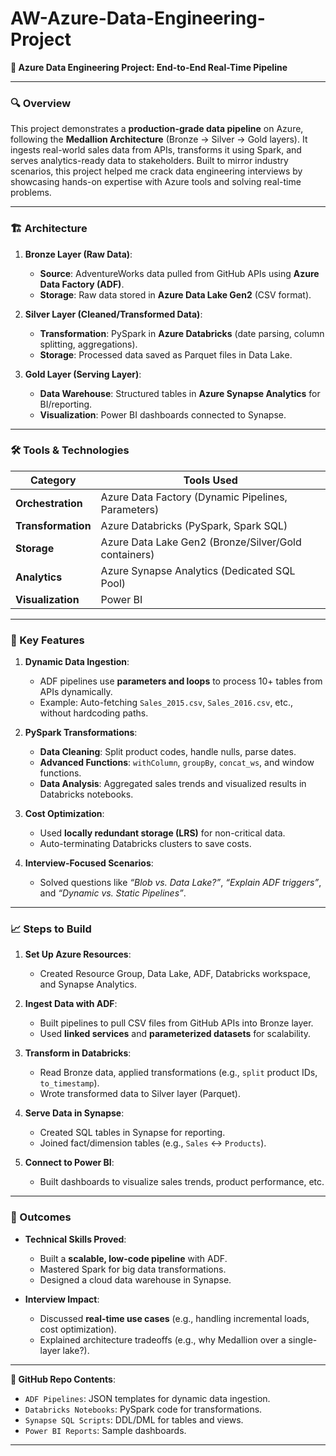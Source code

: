 # AW-Azure-Data-Engineering-Project
**📂 Azure Data Engineering Project: End-to-End Real-Time Pipeline**  

---

### **🔍 Overview**  
This project demonstrates a **production-grade data pipeline** on Azure, following the **Medallion Architecture** (Bronze → Silver → Gold layers). It ingests real-world sales data from APIs, transforms it using Spark, and serves analytics-ready data to stakeholders. Built to mirror industry scenarios, this project helped me crack data engineering interviews by showcasing hands-on expertise with Azure tools and solving real-time problems.  

---

### **🏗️ Architecture**  
1. **Bronze Layer (Raw Data)**:  
   - **Source**: AdventureWorks data pulled from GitHub APIs using **Azure Data Factory (ADF)**.  
   - **Storage**: Raw data stored in **Azure Data Lake Gen2** (CSV format).  

2. **Silver Layer (Cleaned/Transformed Data)**:  
   - **Transformation**: PySpark in **Azure Databricks** (date parsing, column splitting, aggregations).  
   - **Storage**: Processed data saved as Parquet files in Data Lake.  

3. **Gold Layer (Serving Layer)**:  
   - **Data Warehouse**: Structured tables in **Azure Synapse Analytics** for BI/reporting.  
   - **Visualization**: Power BI dashboards connected to Synapse.  

---

### **🛠️ Tools & Technologies**  
| **Category**       | **Tools Used**                                      |  
|---------------------|-----------------------------------------------------|  
| **Orchestration**   | Azure Data Factory (Dynamic Pipelines, Parameters)  |  
| **Transformation**  | Azure Databricks (PySpark, Spark SQL)               |  
| **Storage**         | Azure Data Lake Gen2 (Bronze/Silver/Gold containers)|  
| **Analytics**       | Azure Synapse Analytics (Dedicated SQL Pool)        |  
| **Visualization**   | Power BI                                            |  

---

### **🚀 Key Features**  
1. **Dynamic Data Ingestion**:  
   - ADF pipelines use **parameters and loops** to process 10+ tables from APIs dynamically.  
   - Example: Auto-fetching `Sales_2015.csv`, `Sales_2016.csv`, etc., without hardcoding paths.  

2. **PySpark Transformations**:  
   - **Data Cleaning**: Split product codes, handle nulls, parse dates.  
   - **Advanced Functions**: `withColumn`, `groupBy`, `concat_ws`, and window functions.  
   - **Data Analysis**: Aggregated sales trends and visualized results in Databricks notebooks.  

3. **Cost Optimization**:  
   - Used **locally redundant storage (LRS)** for non-critical data.  
   - Auto-terminating Databricks clusters to save costs.  

4. **Interview-Focused Scenarios**:  
   - Solved questions like *“Blob vs. Data Lake?”*, *“Explain ADF triggers”*, and *“Dynamic vs. Static Pipelines”*.  

---

### **📈 Steps to Build**  
1. **Set Up Azure Resources**:  
   - Created Resource Group, Data Lake, ADF, Databricks workspace, and Synapse Analytics.  

2. **Ingest Data with ADF**:  
   - Built pipelines to pull CSV files from GitHub APIs into Bronze layer.  
   - Used **linked services** and **parameterized datasets** for scalability.  

3. **Transform in Databricks**:  
   - Read Bronze data, applied transformations (e.g., `split` product IDs, `to_timestamp`).  
   - Wrote transformed data to Silver layer (Parquet).  

4. **Serve Data in Synapse**:  
   - Created SQL tables in Synapse for reporting.  
   - Joined fact/dimension tables (e.g., `Sales` ↔ `Products`).  

5. **Connect to Power BI**:  
   - Built dashboards to visualize sales trends, product performance, etc.  

---

### **📌 Outcomes**  
- **Technical Skills Proved**:  
  - Built a **scalable, low-code pipeline** with ADF.  
  - Mastered Spark for big data transformations.  
  - Designed a cloud data warehouse in Synapse.  

- **Interview Impact**:  
  - Discussed **real-time use cases** (e.g., handling incremental loads, cost optimization).  
  - Explained architecture tradeoffs (e.g., why Medallion over a single-layer lake?).  

---

**🔗 GitHub Repo Contents**:  
- `ADF Pipelines`: JSON templates for dynamic data ingestion.  
- `Databricks Notebooks`: PySpark code for transformations.  
- `Synapse SQL Scripts`: DDL/DML for tables and views.  
- `Power BI Reports`: Sample dashboards.  

---
